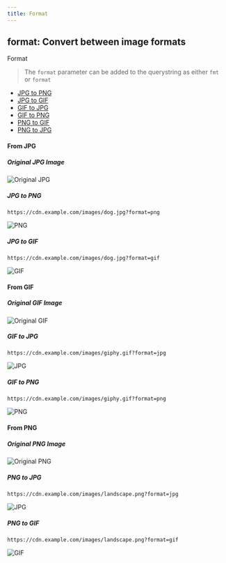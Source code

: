 ```yaml
---
title: Format
---
```

## format: Convert between image formats

Format

> The `format` parameter can be added to the querystring as either `fmt` or `format`

* [JPG to PNG](#jpg-to-png)
* [JPG to GIF](#jpg-to-gif)
* [GIF to JPG](#gif-to-jpg)
* [GIF to PNG](#gif-to-png)
* [PNG to GIF](#png-to-gif)
* [PNG to JPG](#png-to-jpg)

#### From JPG

##### Original JPG Image

![Original JPG](../../assets/dog-w600.jpeg)

##### JPG to PNG

`https://cdn.example.com/images/dog.jpg?format=png`

![PNG](../../assets/dog-w600.png "Image credit: Yamon Figurs (https://unsplash.com/@yamonf16)")

##### JPG to GIF

`https://cdn.example.com/images/dog.jpg?format=gif`

![GIF](../../assets/dog-w600.gif "Image credit: Yamon Figurs (https://unsplash.com/@yamonf16)")

#### From GIF

##### Original GIF Image

![Original GIF](../../assets/giphy.gif)

##### GIF to JPG

`https://cdn.example.com/images/giphy.gif?format=jpg`

![JPG](../../assets/giphy.jpeg)

##### GIF to PNG

`https://cdn.example.com/images/giphy.gif?format=png`

![PNG](../../assets/giphy.png)

#### From PNG

##### Original PNG Image

![Original PNG](../../assets/landscape.png)

##### PNG to JPG

`https://cdn.example.com/images/landscape.png?format=jpg`

![JPG](../../assets/landscape.jpeg)

##### PNG to GIF

`https://cdn.example.com/images/landscape.png?format=gif`

![GIF](../../assets/landscape.gif)